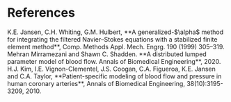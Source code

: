 
# References #

<a id="ref-1">
K.E. Jansen, C.H. Whiting, G.M. Hulbert, **A generalized-$\alpha$ method for integrating the filtered Navier–Stokes equations with a stabilized finite element method**, Comp. Methods Appl. Mech. Engrg. 190 (1999) 305–319.
</a>

<a id="ref-2">
Mehran Mirramezani and Shawn C. Shadden. **A distributed lumped parameter model of blood flow. Annals
of Biomedical Engineering**, 2020.
</a>

<a id="ref-3">
H.J. Kim, I.E. Vignon-Clementel, J.S. Coogan, C.A. Figueroa, K.E. Jansen and C.A. Taylor, **Patient-specific modeling of blood flow and pressure in human coronary arteries**, Annals of Biomedical Engineering, 38(10):3195-3209, 2010.
</a>
